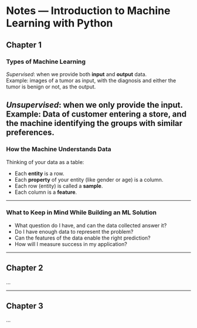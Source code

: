 # Notes — Introduction to Machine Learning with Python

## Chapter 1

### Types of Machine Learning
*Supervised*: when we provide both **input** and **output** data.  
Example: images of a tumor as input, with the diagnosis and either the tumor is benign or not, as the output.

*Unsupervised*: when we only provide the **input**.
Example: Data of customer entering a store, and the machine identifying the groups with similar preferences.
---

### How the Machine Understands Data
Thinking of your data as a table:  
- Each **entity** is a row.  
- Each **property** of your entity (like gender or age) is a column.  
- Each row (entity) is called a **sample**.  
- Each column is a **feature**.

---

### What to Keep in Mind While Building an ML Solution
- What question do I have, and can the data collected answer it?  
- Do I have enough data to represent the problem?  
- Can the features of the data enable the right prediction?  
- How will I measure success in my application?

---

## Chapter 2

...

---

## Chapter 3

...

